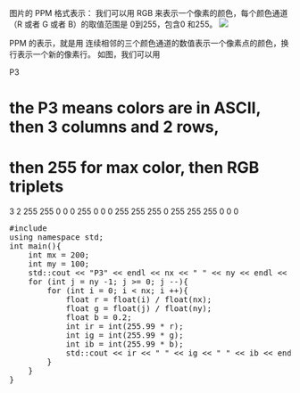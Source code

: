 图片的 PPM 格式表示：
我们可以用 RGB 来表示一个像素的颜色，每个颜色通道（R 或者 G 或者 B）的取值范围是 0到255，包含0 和255。
<img src="img01">

PPM 的表示，就是用 连续相邻的三个颜色通道的数值表示一个像素点的颜色，换行表示一个新的像素行。
如图，我们可以用 

P3
# the P3 means colors are in ASCII, then 3 columns and 2 rows,
# then 255 for max color, then RGB triplets
3 2
255
255 0	0	0	255	0	0	0	255
255	255	0	255	255	255	0	0	0	

<pre>
#include <iostream>
using namespace std;
int main(){
	int mx = 200;
	int my = 100;
	std::cout << "P3" << endl << nx << " " << ny << endl << "255" << endl;
	for (int j = ny -1; j >= 0; j --){
		for (int i = 0; i < nx; i ++){
			float r = float(i) / float(nx);
			float g = float(j) / float(ny);
			float b = 0.2;
			int ir = int(255.99 * r);
			int ig = int(255.99 * g);
			int ib = int(255.99 * b);
			std::cout << ir << " " << ig << " " << ib << endl;
		}
	}
}
</pre>